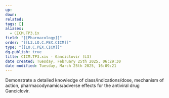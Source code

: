 ```yaml
---
up: 
down: 
related: 
tags: []
aliases:
  - CICM.TP3.ix
field: "[[Pharmacology]]"
order: "[[L3.LO.C.PEX.CICM]]"
type: "[[LO.C.PEX.CICM]]"
dg-publish: true
title: CICM.TP3.xiv - Ganciclovir (L3)
date created: Tuesday, February 25th 2025, 06:29:30
date modified: Tuesday, March 25th 2025, 16:09:21
---
```


Demonstrate a detailed knowledge of class/indications/dose, mechanism of action, pharmacodynamics/adverse effects for the antiviral drug Ganciclovir.
